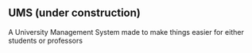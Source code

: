 ﻿ 
## UMS (under construction)

A University Management System made to make things easier for either students or professors
